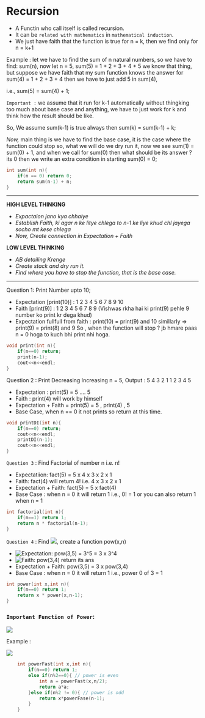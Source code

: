 # Recursion
- A Functin who call itself is called recursion.
- It can be `related with mathematics` in `mathematical induction`.
- We just have faith that the function is true for n = k, then we find only for n = k+1

Example : let we have to find the sum of n natural numbers, so we have to find: sum(n),
now let n = 5, sum(5)  = 1 + 2 + 3 + 4 + 5
we know that thing, but suppose we have faith that my sum function knows the answer for sum(4) = 1 + 2 + 3 + 4 then we have to just add 5 in sum(4),

i.e., sum(5) = sum(4) + 1; 

`Important :` we assume that it run for k-1 automatically without thingking too much about base case and anything, we have to just work for k and think how the result should be like.

So, We assume sum(k-1) is true always
then sum(k) = sum(k-1) + k;

*Now,* main thing is we have to find the base case, it is the case where the function could stop so, what we will do we dry run it, now we see  sum(1) = sum(0) + 1, and when we call for sum(0) then what should be its answer ? its 0 then we write an extra condition in starting sum(0) = 0;

```cpp
int sum(int n){
    if(n == 0) return 0;
    return sum(n-1) + n;
}
```
****
**HIGH LEVEL THINKING**
- *Expactaion jano kya chhaiye*
- *Establish Faith, ki agar n ke litye chlega to n-1 ke liye khud chl jayega socho mt kese chlega*
- *Now, Create connection in Expectation + Faith*

**LOW LEVEL THINKING**
- *AB detailing Krenge*
- *Create stack and dry run it.*
- *Find where you have to stop the function, that is the base case.*
****

Question 1: Print Number upto 10;

- Expectation [print(10)] : 1 2 3 4 5 6 7 8 9 10
- Faith [print(9)] : 1 2 3 4 5 6 7 8 9 (Vishwas rkha hai ki print(9) pehle 9 number ko print kr dega khud)
- Expectation fullfull from faith : 
    print(10) = print(9) and 10
    simillarly => print(9) = print(8) and 9
So , when the function will stop ?  jb hmare paas n = 0 hoga to kuch bhi print nhi hoga.

```cpp
void print(int n){
    if(n==0) return;
    print(n-1);
    cout<<n<<endl;
}
```

Question 2 : Print Decreasing Increasing
n = 5, Output : 5 4 3 2 1 1 2 3 4 5

- Expectation : print(5) = 5 .... 5
- Faith : print(4) will work by himself
- Expectation + Faith = print(5) = 5 , print(4) , 5
- Base Case, when n == 0 it not prints so return at this time.

```cpp
void printDI(int n){
    if(n==0) return;
    cout<<n<<endl;
    printDI(n-1);
    cout<<n<<endl;
}
```
`Question 3` : Find Factorial of number n i.e. n!

- Expectatiion: fact(5) = 5 x 4 x 3 x 2 x 1
- Faith: fact(4) will return 4! i.e. 4 x 3 x 2 x 1
- Expectation + Faith: fact(5) = 5 x fact(4)
- Base Case : when n = 0 it will return 1 i.e., 0! = 1 or you can also return 1 when n = 1

```cpp
int factorial(int n){
    if(n==1) return 1;
    return n * factorial(n-1);
}
```
`Question 4` : Find ![](http://www.sciweavers.org/upload/Tex2Img_1637398319/render.png), create a function pow(x,n)

-  ![Expectation: pow(3,5) = 3^5 = 3 x 3^4](http://www.sciweavers.org/upload/Tex2Img_1637398535/render.png)
- ![Faith: pow(3,4) return its ans](http://www.sciweavers.org/upload/Tex2Img_1637398617/render.png)
- Expectation + Faith: pow(3,5) = 3 x pow(3,4)
- Base Case : when n = 0 it will return 1 i.e., power 0 of 3 = 1

```cpp
int power(int x,int n){
    if(n==0) return 1;
    return x * power(x,n-1);
}
```

### `Important Function of Power`:

![](http://www.sciweavers.org/upload/Tex2Img_1637399250/render.png)

Example  : 

![](http://www.sciweavers.org/upload/Tex2Img_1637399397/render.png)

```cpp
    int powerFast(int x,int n){
        if(n==0) return 1;
        else if(n%2==0){ // power is even
            int a = powerFast(x,n/2);
            return a*a;
        }else if(n%2 != 0){ // power is odd
            return x*powerFase(n-1);
        }
    }
```
